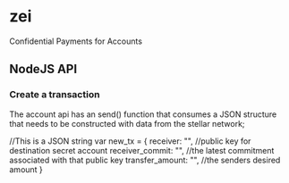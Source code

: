 # zei

Confidential Payments for Accounts



## NodeJS API

### Create a transaction

The account api has an send() function that consumes a JSON structure that needs to be constructed
with data from the stellar network;

//This is a JSON string
var new_tx = {
    receiver: "", //public key for destination secret account
    receiver_commit: "", //the latest commitment associated with that public key
    transfer_amount: "", //the senders desired amount
}


